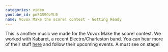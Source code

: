 ```yaml
---
categories: video
youtube_id: pnSGS9OzYL0
name: Vovox Make the score! contest - Getting Ready
---
```


This is another music we made for the Vovox Make the score! contest. We worked with Kabaret, a recent Electro/Charleston band. You can hear more of their stuff <a href="http://www.kabaretmusic.fr/">here</a> and follow their upcoming events. A must see on stage!